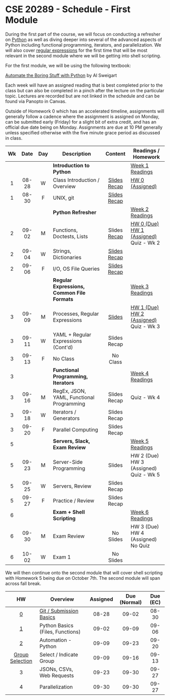 # CSE 20289 - Schedule - First Module

During the first part of the course, we will focus on conducting a refresher on [Python](https://developers.google.com/edu/python/introduction) as well as diving deeper into several of the advanced aspects of Python including functional programming, iterators, and parallelization.  We will also cover [regular expressions](https://coderpad.io/blog/development/the-complete-guide-to-regular-expressions-regex/) for the first time that will be most relevant in the second module where we will be getting into shell scripting.  

For the first module, we will be using the following textbook:

[Automate the Boring Stuff with Python](https://automatetheboringstuff.com) by Al Sweigart

Each week will have an assigned reading that is best completed prior to the class but can also be completed in a pinch after the lecture on the particular topic. Lectures are recorded but are not linked in the schedule and can be found via Panopto in Canvas. 

Outside of Homework 0 which has an accelerated timeline, assignments will generally follow a cadence where the assignment is assigned on Monday, can be submitted early (Friday) for a slight bit of extra credit, and has an official due date being on Monday.  Assignments are due at 10 PM generally unless specified otherwise with the five minute grace period as discussed in class.

| **Wk** | **Date** | **Day** | **Description** | **Content** | **Readings / Homework** |
|:-:|:-:|:-:|---|:-:|---|
|   |       |   | **Introduction to Python** | | [Week 1 Readings](../readings/readings-week01.md) |
| 1 | 08-28 | W | Class Introduction / Overview | [Slides](https://canvas.nd.edu/files/3901901/download?download_frd=1) <br> [Recap](../lectures/lecture-01-08-28-24/lecture01-recap.md) | [HW 0 (Assigned)](https://github.com/adstriegel/cse20289-fa24/tree/main/hw/hw00) |
| 1 | 08-30 | F | UNIX, git | [Slides](https://canvas.nd.edu/files/3911921/download?download_frd=1) <br> [Recap](../lectures/lecture-02-08-30-24/lecture02-recap.md) | | 
|   |       |   | **Python Refresher**  | | [Week 2 Readings](../readings/readings-week02.md) |
| 2 | 09-02 | M | Functions, Doctests, Lists | Slides <br> [Recap](../lectures/lecture-03-09-02-24/lecture03.recap.md) | [HW 0 (Due)](https://github.com/adstriegel/cse20289-fa24/tree/main/hw/hw00) <br> [HW 1 (Assigned)](../hw/hw01/README.md) <br> Quiz - Wk 2| 
| 2 | 09-04 | W | Strings, Dictionaries | [Slides](https://canvas.nd.edu/files/3932694/download?download_frd=1) <br> [Recap](../lectures/lecture-04-09-04-24/lecture04-recap.md) | | 
| 2 | 09-06 | F | I/O, OS File Queries | [Slides](https://canvas.nd.edu/files/3944836/download?download_frd=1) <br> [Recap](../lectures/lecture-05-09-06-24/lecture05-recap.md) | | 
|   |       |   | **Regular Expressions, Common File Formats** | | [Week 3 Readings](../readings/readings-week03.md) | 
| 3 | 09-09 | M | Processes, Regular Expressions | [Slides](https://canvas.nd.edu/files/3954428/download?download_frd=1) | [HW 1 (Due)](../hw/hw01/README.md) <br> [HW 2 (Assigned)](../hw/hw02/README.md) <br> Quiz - Wk 3 | 
| 3 | 09-11 | W | YAML + Regular Expressions (Cont'd) | Slides <br> Recap | | 
| 3 | 09-13 | F | No Class | No Class | | 
| 3 |       |   | **Functional Programming, Iterators** | | [Week 4 Readings](../readings/readings-week04.md) |
| 3 | 09-16 | M | RegEx, JSON, YAML, Functional Programming | Slides <br> Recap | Quiz - Wk 4  | 
| 3 | 09-18 | W | Iterators / Generators | Slides <br> Recap | | 
| 3 | 09-20 | F | Parallel Computing | Slides <br> Recap | |
| 5 |       |   | **Servers, Slack, Exam Review** | | [Week 5 Readings](../readings/readings-week05.md) |
| 5 | 09-23 | M | Server-Side Programming | Slides | HW 2 (Due) <br> HW 3 (Assigned) <br> Quiz - Wk 5 | 
| 5 | 09-25 | W | Servers, Review | Slides <br> Recap | | 
| 5 | 09-27 | F | Practice / Review | Slides <br> Recap | |
| 6 |       |   | **Exam + Shell Scripting** | | [Week 6 Readings](../readings/readings-week06.md) |
| 6 | 09-30 | M | Exam Review | No Slides | HW 3 (Due) <br> HW 4 (Assigned) <br> No Quiz |  
| 6 | 10-02 | W | Exam 1 | No Slides | |

We will then continue onto the second module that will cover shell scripting with Homework 5 being due on October 7th.  The second module will span across fall break.

| **HW** | **Overview** | **Assigned** | **Due (Normal)** | **Due (EC)** |
|:-:|---|:-:|:-:|:-:|
| [0](../hw/hw00/README.md) | [Git / Submission Basics](../hw/hw00/README.md) | 08-28 | 09-02 | 08-30 | 
| [1](../hw/hw01/README.md) | Python Basics (Files, Functions) | 09-02 | 09-09 | 09-06 | 
| [2](../hw/hw02/README.md) | Automation - Python | 09-09 | 09-23 | 09-20 | 
| [Group Selection](https://canvas.nd.edu/courses/99306/assignments/305521) | Select / Indicate Group | 09-09 | 09-16 | 09-13 | 
| 3 | JSONs, CSVs, Web Requests | 09-23 | 09-30 | 09-27 | 
| 4 | Parallelization | 09-30 | 09-30 | 09-27 | 
